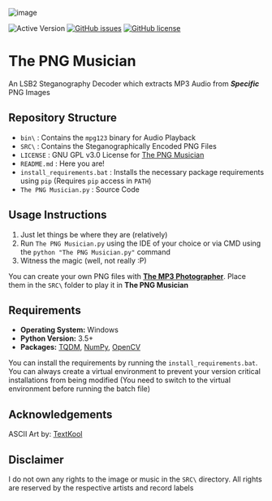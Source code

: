 ![image](https://user-images.githubusercontent.com/51400137/183271112-234bc214-c38f-43aa-8267-f473f56182f4.png)

![Active Version](https://img.shields.io/badge/version-v2022.07.19-blue)
[![GitHub issues](https://img.shields.io/github/issues/SagarDevAchar/ThePNGMusician)](https://github.com/SagarDevAchar/ThePNGMusician/issues)
[![GitHub license](https://img.shields.io/github/license/SagarDevAchar/ThePNGMusician)](https://github.com/SagarDevAchar/ThePNGMusician/blob/main/LICENSE)

<!--
<p align="center">
  <a href="https://github.com/SagarDevAchar/ThePNGMusician">
    <img align="center" src="https://img.shields.io/badge/version-v2022.07.19-blue" />
  </a>
  <a href="https://github.com/SagarDevAchar/ThePNGMusician/issues">
    <img align="center" src="https://img.shields.io/github/license/SagarDevAchar/ThePNGMusician" />
  </a>
  <a href="https://github.com/SagarDevAchar/ThePNGMusician/blob/main/LICENSE">
    <img align="center" src="https://img.shields.io/github/license/SagarDevAchar/ThePNGMusician" />
  </a>
</p>
-->

# The PNG Musician

An LSB2 Steganography Decoder which extracts MP3 Audio from ***Specific*** PNG Images

## Repository Structure

- `bin\` : Contains the `mpg123` binary for Audio Playback
- `SRC\` : Contains the Steganographically Encoded PNG Files
- `LICENSE` : GNU GPL v3.0 License for [The PNG Musician](https://github.com/SagarDevAchar/ThePNGMusician)
- `README.md` : Here you are!
- `install_requirements.bat` : Installs the necessary package requirements using `pip` (Requires `pip` access in `PATH`)
- `The PNG Musician.py` : Source Code

## Usage Instructions

1. Just let things be where they are (relatively)
1. Run `The PNG Musician.py` using the IDE of your choice or via CMD using the `python "The PNG Musician.py"` command
1. Witness the magic (well, not really :P)

You can create your own PNG files with [**The MP3 Photographer**](https://github.com/SagarDevAchar/TheMP3Photographer). Place them in the `SRC\` folder to play it in **The PNG Musician**

## Requirements

- **Operating System:** Windows
- **Python Version:** 3.5+
- **Packages:** [TQDM](https://tqdm.github.io/), [NumPy](https://numpy.org/), [OpenCV](https://opencv.org/)

You can install the requirements by running the `install_requirements.bat`. You can always create a virtual environment to prevent your version critical installations from being modified (You need to switch to the virtual environment before running the batch file)

## Acknowledgements

ASCII Art by: [TextKool](https://textkool.com/en)

## Disclaimer

I do not own any rights to the image or music in the `SRC\` directory. All rights are reserved by the respective artists and record labels
